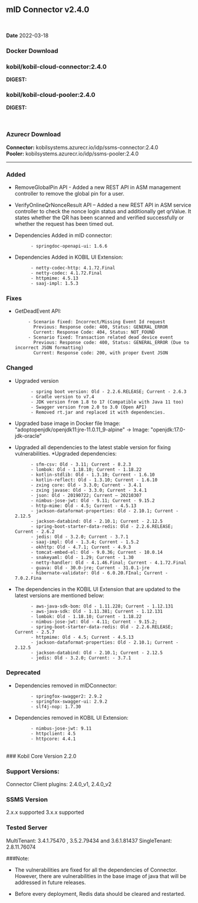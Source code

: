 ## mID Connector v2.4.0

<br/>

**Date** 2022-03-18

### **Docker Download**

### kobil/kobil-cloud-connector:2.4.0
**DIGEST:**  
### kobil/kobil-cloud-pooler:2.4.0
**DIGEST:** 

<br/>

### **Azurecr Download**
**Connector:** kobilsystems.azurecr.io/idp/ssms-connector:2.4.0  
**Pooler:** kobilsystems.azurecr.io/idp/ssms-pooler:2.4.0
<br/>

------------------------------------
            
### Added
* RemoveGlobalPin API - Added a new REST API in ASM management controller to remove the global pin for a user. 
* VerifyOnlineQrNonceResult API – Added a new REST API in ASM service controller to check the nonce login status and additionally get qrValue. It states whether the QR has been scanned and verified successfully or whether the request has been timed out. 
* Dependencies Added in mID connector: 

            - springdoc-openapi-ui: 1.6.6 

* Dependencies Added in KOBIL UI Extension: 

            - netty-codec-http: 4.1.72.Final 
            - netty-codec: 4.1.72.Final 
            - httpmime: 4.5.13 
            - saaj-impl: 1.5.3 
  
 ### Fixes
 * GetDeadEvent API:  

            - Scenario fixed: Incorrect/Missing Event Id request 
              Previous: Response code: 400, Status: GENERAL_ERROR 
              Current: Response Code: 404, Status: NOT_FOUND 
            - Scenario fixed: Transaction related dead device event 
              Previous: Response code: 400, Status: GENERAL_ERROR (Due to incorrect JSON formatting) 
              Current: Response code: 200, with proper Event JSON 
 
### Changed 
* Upgraded version 

            - spring boot version: Old - 2.2.6.RELEASE; Current - 2.6.3 
            - Gradle version to v7.4 
            - JDK version from 1.8 to 17 (Compatible with Java 11 too) 
            - Swagger version from 2.0 to 3.0 (Open API) 
            - Removed rt.jar and replaced it with dependencies. 

* Upgraded base image in Docker file 
Image: "adoptopenjdk/openjdk11:jre-11.0.11_9-alpine" -> Image: "openjdk:17.0-jdk-oracle" 
* Upgraded all dependencies to the latest stable version for fixing vulnerabilities. 
*Upgraded dependencies: 

            - sfm-csv: Old - 3.11; Current - 8.2.3 
            - lombok: Old - 1.18.10; Current - 1.18.22 
            - kotlin-stdlib: Old - 1.3.10; Current - 1.6.10 
            - kotlin-reflect: Old - 1.3.10; Current - 1.6.10 
            - zxing core: Old - 3.3.0; Current - 3.4.1 
            - zxing javase: Old - 3.3.0; Current - 3.4.1 
            - json: Old - 20190722; Current – 20210307 
            - nimbus-jose-jwt: Old - 9.11; Current - 9.15.2 
            - http-mime: Old - 4.5; Current - 4.5.13 
            - jackson-dataformat-properties: Old - 2.10.1; Current - 2.12.5 
            - jackson-databind: Old - 2.10.1; Current - 2.12.5 
            - spring-boot-starter-data-redis: Old - 2.2.6.RELEASE; Current - 2.6.2 
            - jedis: Old - 3.2.0; Current - 3.7.1 
            - saaj-impl: Old - 1.3.4; Current - 1.5.2 
            - okhttp: Old - 4.7.1; Current - 4.9.3 
            - tomcat-embed-el: Old - 9.0.36; Current - 10.0.14 
            - snakeyaml: Old - 1.29; Current - 1.30 
            - netty-handler: Old - 4.1.46.Final; Current - 4.1.72.Final 
            - guava: Old - 30.0-jre; Current - 31.0.1-jre 
            - hibernate-validator: Old - 6.0.20.FInal; Current - 7.0.2.Fina 

* The dependencies in the KOBIL UI Extension that are updated to the latest versions are mentioned below: 

            - aws-java-sdk-bom: Old - 1.11.228; Current - 1.12.131 
            - aws-java-sdk: Old - 1.11.381; Current - 1.12.131 
            - lombok: Old - 1.18.10; Current - 1.18.22 
            - nimbus-jose-jwt: Old - 4.11; Current - 9.15.2; 
            - spring-boot-starter-data-redis: Old - 2.2.6.RELEASE; Current - 2.5.7 
            - httpmime: Old - 4.5; Current - 4.5.13 
            - jackson-dataformat-properties: Old - 2.10.1; Current - 2.12.5 
            - jackson-databind: Old - 2.10.1; Current - 2.12.5 
            - jedis: Old - 3.2.0; Current: - 3.7.1 

### Deprecated 

* Dependencies removed in mIDConnector: 

            - springfox-swagger2: 2.9.2 
            - springfox-swagger-ui: 2.9.2 
            - slf4j-nop: 1.7.30 

* Dependencies removed in KOBIL UI Extension: 

            - nimbus-jose-jwt: 9.11 
            - httpclient: 4.5 
            - httpcore: 4.4.1 
<br/>
### Kobil Core Version 
2.2.0 

### Support Versions: 
Connector Client plugins: 2.4.0_v1, 2.4.0_v2 
 
### SSMS Version 
2.x.x supported 
3.x.x supported 

### Tested Server 
MultiTenant: 3.4.1.75470 , 3.5.2.79434 and 3.6.1.81437 
SingleTenant: 2.8.11.76074 

###Note: 

* The vulnerabilities are fixed for all the dependencies of Connector. However, there are vulnerabilities in the base image of java that will be addressed in future releases. 

* Before every deployment, Redis data should be cleared and restarted. 

 
